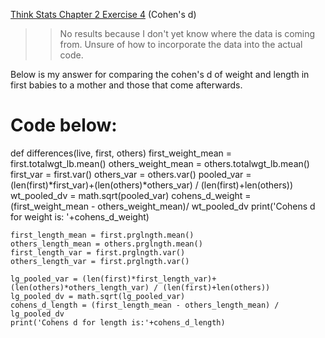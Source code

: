 [Think Stats Chapter 2 Exercise 4](http://greenteapress.com/thinkstats2/html/thinkstats2003.html#toc24) (Cohen's d)

>> No results because I don't yet know where the data is coming from. Unsure of how
to incorporate the data into the actual code.

Below is my answer for comparing the cohen's d of weight and length in first babies
to a mother and those that come afterwards.

# Code below:

def differences(live, first, others)
    first_weight_mean = first.totalwgt_lb.mean()
    others_weight_mean = others.totalwgt_lb.mean()
    first_var = first.var()
    others_var = others.var()
    pooled_var = (len(first)*first_var)+(len(others)*others_var) / (len(first)+len(others))
    wt_pooled_dv = math.sqrt(pooled_var)
    cohens_d_weight = (first_weight_mean - others_weight_mean)/ wt_pooled_dv
    print('Cohens d for weight is: '+cohens_d_weight)

    first_length_mean = first.prglngth.mean()
    others_length_mean = others.prglngth.mean()
    first_length_var = first.prglngth.var()
    others_length_var = first.prglngth.var()

    lg_pooled_var = (len(first)*first_length_var)+(len(others)*others_length_var) / (len(first)+len(others))    
    lg_pooled_dv = math.sqrt(lg_pooled_var)
    cohens_d_length = (first_length_mean - others_length_mean) / lg_pooled_dv
    print('Cohens d for length is:'+cohens_d_length)

    
